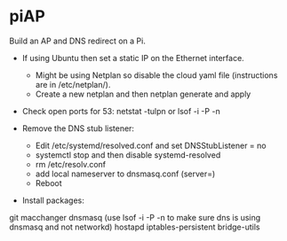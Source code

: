 # piAP
Build an AP and DNS redirect on a Pi.

- If using Ubuntu then set a static IP on the Ethernet interface.  
  - Might be using Netplan so disable the cloud yaml file (instructions are in /etc/netplan/<some file>).
  - Create a new netplan and then netplan generate and apply

- Check open ports for 53: netstat -tulpn or lsof -i -P -n

- Remove the DNS stub listener:
  - Edit /etc/systemd/resolved.conf and set DNSStubListener = no
  - systemctl stop and then disable systemd-resolved
  - rm /etc/resolv.conf
  - add local nameserver to dnsmasq.conf (server=<name server>)
  - Reboot
  
- Install packages:

git 
macchanger 
dnsmasq (use lsof -i -P -n to make sure dns is using dnsmasq and not networkd)
hostapd 
iptables-persistent 
bridge-utils

